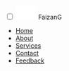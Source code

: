 <!DOCTYPE html>
<html>
<head>
	<meta name="viewport" content="width=device-width, initial-scale=1.0">
	<title>Dropdown</title>
	<link rel="stylesheet" type="text/css" href="style.css">
</head>
<body>
	<nav>
		<input type="checkbox" id="check">
		<label for="check" class="checkbtn">
			<img src="menu.png">
		</label>
		<label class="logo">FaizanG</label>
		<ul>
			<li><a class="active" href="">Home</a></li>
			<li><a href="">About</a></li>
			<li><a href="">Services</a></li>
			<li><a href="">Contact</a></li>
			<li><a href="">Feedback</a></li>
		</ul>
	</nav>
	<section></section>
</body>
</html>
